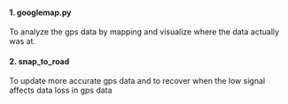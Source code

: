 #### 1. googlemap.py 

To analyze the gps data by mapping and visualize where the data actually was at.

#### 2. snap_to_road

To update more accurate gps data and to recover when the low signal affects data loss in gps data
